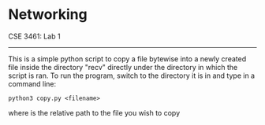 # Networking
CSE 3461: Lab 1

---
This is a simple python script to copy a file bytewise into
a newly created file inside the directory "recv" directly under
the directory in which the script is ran.  To run the program, switch
to the directory it is in and type in a command line:

    python3 copy.py <filename>

where <filename> is the relative path to the file you wish to copy
